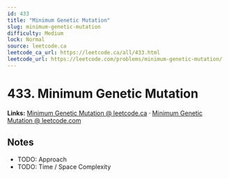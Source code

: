 ```yaml
--- 
id: 433
title: "Minimum Genetic Mutation"
slug: minimum-genetic-mutation
difficulty: Medium
lock: Normal
source: leetcode.ca
leetcode_ca_url: https://leetcode.ca/all/433.html
leetcode_url: https://leetcode.com/problems/minimum-genetic-mutation/
---
```


# 433. Minimum Genetic Mutation

**Links:** [Minimum Genetic Mutation @ leetcode.ca](https://leetcode.ca/all/433.html) · [Minimum Genetic Mutation @ leetcode.com](https://leetcode.com/problems/minimum-genetic-mutation/)

## Notes
- TODO: Approach
- TODO: Time / Space Complexity
